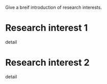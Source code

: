 Give a breif introduction of research interests.

Research interest 1
====================

detail

Research interest 2
====================

detail